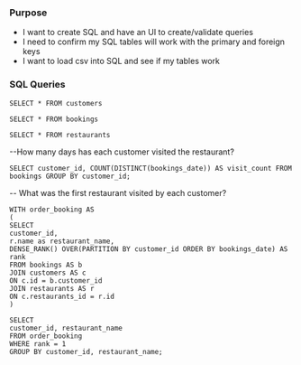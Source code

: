 ### Purpose

- I want to create SQL and have an UI to create/validate queries
- I need to confirm my SQL tables will work with the primary and foreign keys
- I want to load csv into SQL and see if my tables work



### SQL Queries

`SELECT * FROM customers`

`SELECT * FROM bookings`

`SELECT * FROM restaurants`

--How many days has each customer visited the restaurant? 

`SELECT customer_id, COUNT(DISTINCT(bookings_date)) AS visit_count FROM bookings GROUP BY customer_id;`


-- What was the first restaurant visited by each customer?

```
WITH order_booking AS
(
SELECT
customer_id,
r.name as restaurant_name,
DENSE_RANK() OVER(PARTITION BY customer_id ORDER BY bookings_date) AS rank
FROM bookings AS b
JOIN customers AS c
ON c.id = b.customer_id
JOIN restaurants AS r
ON c.restaurants_id = r.id
)

SELECT
customer_id, restaurant_name
FROM order_booking
WHERE rank = 1
GROUP BY customer_id, restaurant_name;
```
